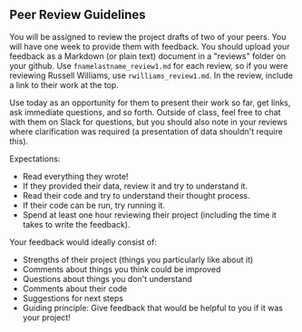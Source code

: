 ## Peer Review Guidelines

You will be assigned to review the project drafts of two of your peers. You will have one week to provide them with feedback. You should upload your feedback as a Markdown (or plain text) document in a "reviews" folder on your github. Use `fnamelastname_review1.md` for each review, so if you were reviewing Russell Williams, use `rwilliams_review1.md`. In the review, include a link to their work at the top.

Use today as an opportunity for them to present their work so far, get links, ask immediate questions, and so forth. Outside of class, feel free to chat with them on Slack for questions, but you should also note in your reviews where clarification was required (a presentation of data shouldn't require this).

Expectations:
* Read everything they wrote!
* If they provided their data, review it and try to understand it.
* Read their code and try to understand their thought process.
* If their code can be run, try running it.
* Spend at least one hour reviewing their project (including the time it takes to write the feedback).

Your feedback would ideally consist of:
* Strengths of their project (things you particularly like about it)
* Comments about things you think could be improved
* Questions about things you don't understand
* Comments about their code
* Suggestions for next steps
* Guiding principle: Give feedback that would be helpful to you if it was your project!
